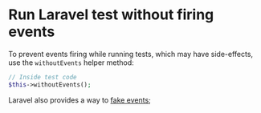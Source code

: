 # Run Laravel test without firing events

To prevent events firing while running tests, which may have side-effects, use the `withoutEvents` helper method:

```php
// Inside test code
$this->withoutEvents();
```

Laravel also provides a way to [fake events](https://laravel.com/docs/5.7/mocking#event-fake);
